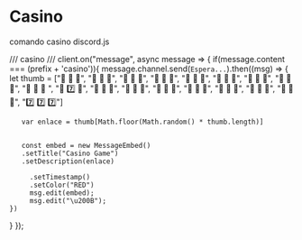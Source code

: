 # Casino
comando casino discord.js










/// casino /// 
client.on("message", async message => {
  if(message.content === (prefix + 'casino')){
    message.channel.send(`Espera...`).then((msg) => {
       let thumb = ["🍒 🍕 🍒", "💎 🍕 🍊", "🍒 🍇 💎", "🍊 🍓 🍊", "🍌 🍌 🍓", "🍎 🍊 🍎", "🍐 🍕 🍇", "🍒 🍊 🍌", "🍒 💎 💎 ", "🍌 :seven: 🍕", "🍒 🍒 🍒", "🍕 🍕 🍕", "🍓 🍓 🍓", "🍌 🍌 🍌", "🍇 🍇 🍇", "🍎 🍎 🍎", "💎 💎 💎", ":seven: :seven: :seven:"]

      

       var enlace = thumb[Math.floor(Math.random() * thumb.length)]

        
       const embed = new MessageEmbed()
       .setTitle("Casino Game")
       .setDescription(enlace)
         
         .setTimestamp()
         .setColor("RED")
         msg.edit(embed);
         msg.edit("\u200B");
    })
  }
});
